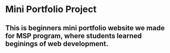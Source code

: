# Mini Portfolio Project
## This is beginners mini portfolio website we made for MSP program, where students learned beginings of web development.
